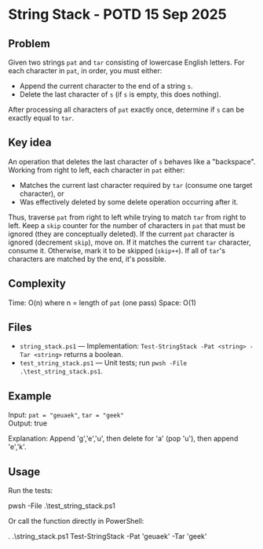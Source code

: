 # String Stack - POTD 15 Sep 2025

## Problem

Given two strings `pat` and `tar` consisting of lowercase English letters. For each
character in `pat`, in order, you must either:
- Append the current character to the end of a string `s`.
- Delete the last character of `s` (if `s` is empty, this does nothing).

After processing all characters of `pat` exactly once, determine if `s` can be
exactly equal to `tar`.

## Key idea

An operation that deletes the last character of `s` behaves like a "backspace".
Working from right to left, each character in `pat` either:
- Matches the current last character required by `tar` (consume one target character), or
- Was effectively deleted by some delete operation occurring after it.

Thus, traverse `pat` from right to left while trying to match `tar` from right to
left. Keep a `skip` counter for the number of characters in `pat` that must be
ignored (they are conceptually deleted). If the current `pat` character is ignored
(decrement `skip`), move on. If it matches the current `tar` character, consume
it. Otherwise, mark it to be skipped (`skip++`). If all of `tar`'s characters are
matched by the end, it's possible.

## Complexity

Time: O(n) where n = length of `pat` (one pass)
Space: O(1)

## Files

- `string_stack.ps1` — Implementation: `Test-StringStack -Pat <string> -Tar <string>` returns a boolean.
- `test_string_stack.ps1` — Unit tests; run `pwsh -File .\test_string_stack.ps1`.

## Example

Input: `pat = "geuaek"`, `tar = "geek"`  
Output: true

Explanation: Append 'g','e','u', then delete for 'a' (pop 'u'), then append 'e','k'.

## Usage

Run the tests:

pwsh -File .\test_string_stack.ps1

Or call the function directly in PowerShell:

. .\string_stack.ps1
Test-StringStack -Pat 'geuaek' -Tar 'geek'
